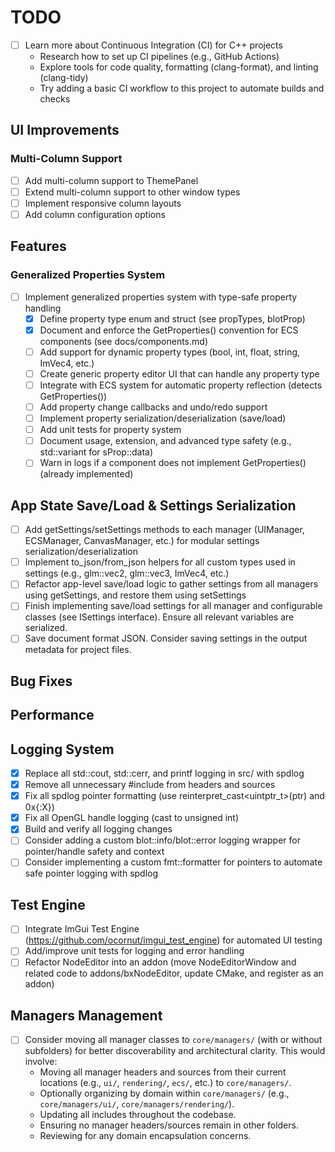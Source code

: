 # TODO

- [ ] Learn more about Continuous Integration (CI) for C++ projects
    - Research how to set up CI pipelines (e.g., GitHub Actions)
    - Explore tools for code quality, formatting (clang-format), and linting (clang-tidy)
    - Try adding a basic CI workflow to this project to automate builds and checks

## UI Improvements

### Multi-Column Support
- [ ] Add multi-column support to ThemePanel
- [ ] Extend multi-column support to other window types
- [ ] Implement responsive column layouts
- [ ] Add column configuration options

## Features

### Generalized Properties System
- [ ] Implement generalized properties system with type-safe property handling
    - [x] Define property type enum and struct (see propTypes, blotProp)
    - [x] Document and enforce the GetProperties() convention for ECS components (see docs/components.md)
    - [ ] Add support for dynamic property types (bool, int, float, string, ImVec4, etc.)
    - [ ] Create generic property editor UI that can handle any property type
    - [ ] Integrate with ECS system for automatic property reflection (detects GetProperties())
    - [ ] Add property change callbacks and undo/redo support
    - [ ] Implement property serialization/deserialization (save/load)
    - [ ] Add unit tests for property system
    - [ ] Document usage, extension, and advanced type safety (e.g., std::variant for sProp::data)
    - [ ] Warn in logs if a component does not implement GetProperties() (already implemented)

## App State Save/Load & Settings Serialization
- [ ] Add getSettings/setSettings methods to each manager (UIManager, ECSManager, CanvasManager, etc.) for modular settings serialization/deserialization
- [ ] Implement to_json/from_json helpers for all custom types used in settings (e.g., glm::vec2, glm::vec3, ImVec4, etc.)
- [ ] Refactor app-level save/load logic to gather settings from all managers using getSettings, and restore them using setSettings
- [ ] Finish implementing save/load settings for all manager and configurable classes (see ISettings interface). Ensure all relevant variables are serialized.
- [ ] Save document format JSON. Consider saving settings in the output metadata for project files.

## Bug Fixes

## Performance

## Logging System
- [x] Replace all std::cout, std::cerr, and printf logging in src/ with spdlog
- [x] Remove all unnecessary #include <iostream> from headers and sources
- [x] Fix all spdlog pointer formatting (use reinterpret_cast<uintptr_t>(ptr) and 0x{:X})
- [x] Fix all OpenGL handle logging (cast to unsigned int)
- [x] Build and verify all logging changes
- [ ] Consider adding a custom blot::info/blot::error logging wrapper for pointer/handle safety and context
- [ ] Consider implementing a custom fmt::formatter for pointers to automate safe pointer logging with spdlog

## Test Engine 
- [ ] Integrate ImGui Test Engine (https://github.com/ocornut/imgui_test_engine) for automated UI testing
- [ ] Add/improve unit tests for logging and error handling 
- [ ] Refactor NodeEditor into an addon (move NodeEditorWindow and related code to addons/bxNodeEditor, update CMake, and register as an addon) 

## Managers Management
- [ ] Consider moving all manager classes to `core/managers/` (with or without subfolders) for better discoverability and architectural clarity. This would involve:
    - Moving all manager headers and sources from their current locations (e.g., `ui/`, `rendering/`, `ecs/`, etc.) to `core/managers/`.
    - Optionally organizing by domain within `core/managers/` (e.g., `core/managers/ui/`, `core/managers/rendering/`).
    - Updating all includes throughout the codebase.
    - Ensuring no manager headers/sources remain in other folders.
    - Reviewing for any domain encapsulation concerns. 
